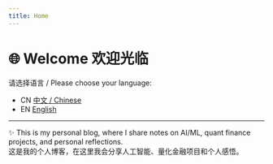 ```yaml
---
title: Home
---
```


# 🌐 Welcome 欢迎光临

请选择语言 / Please choose your language:

- CN [中文 / Chinese](/CN/)
- EN [English](/EN/)

---

✨ This is my personal blog, where I share notes on AI/ML, quant finance projects, and personal reflections.  
这是我的个人博客，在这里我会分享人工智能、量化金融项目和个人感悟。
